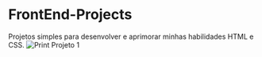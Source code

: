# FrontEnd-Projects
Projetos simples para desenvolver e aprimorar minhas habilidades HTML e CSS.
![Print Projeto 1](../GridPrecos/printProjeto.png)
